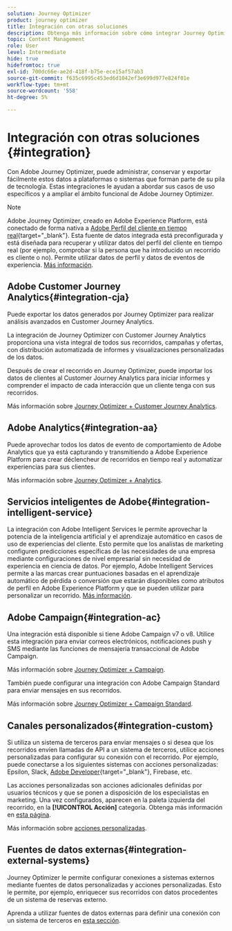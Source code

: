 ```yaml
---
solution: Journey Optimizer
product: journey optimizer
title: Integración con otras soluciones
description: Obtenga más información sobre cómo integrar Journey Optimizer con otras soluciones
topic: Content Management
role: User
level: Intermediate
hide: true
hidefromtoc: true
exl-id: 700dc66e-ae2d-418f-b75e-ece15af57ab3
source-git-commit: f635c6995c453ed6d1042ef3e699d977e824f01e
workflow-type: tm+mt
source-wordcount: '558'
ht-degree: 5%

---
```


# Integración con otras soluciones {#integration}

Con Adobe Journey Optimizer, puede administrar, conservar y exportar fácilmente estos datos a plataformas o sistemas que forman parte de su pila de tecnología. Estas integraciones le ayudan a abordar sus casos de uso específicos y a ampliar el ámbito funcional de Adobe Journey Optimizer.

>[!NOTE]
>
> Adobe Journey Optimizer, creado en Adobe Experience Platform, está conectado de forma nativa a [Adobe Perfil del cliente en tiempo real](https://experienceleague.adobe.com/docs/experience-platform/profile/home.html?lang=es){target=&quot;_blank&quot;}. Esta fuente de datos integrada está preconfigurada y está diseñada para recuperar y utilizar datos del perfil del cliente en tiempo real (por ejemplo, comprobar si la persona que ha introducido un recorrido es cliente o no). Permite utilizar datos de perfil y datos de eventos de experiencia. [Más información](../datasource/adobe-experience-platform-data-source.md).

## Adobe Customer Journey Analytics{#integration-cja}

Puede exportar los datos generados por Journey Optimizer para realizar análisis avanzados en Customer Journey Analytics.

La integración de Journey Optimizer con Customer Journey Analytics proporciona una vista integral de todos sus recorridos, campañas y ofertas, con distribución automatizada de informes y visualizaciones personalizadas de los datos.

Después de crear el recorrido en Journey Optimizer, puede importar los datos de clientes al Customer Journey Analytics para iniciar informes y comprender el impacto de cada interacción que un cliente tenga con sus recorridos.

Más información sobre [Journey Optimizer + Customer Journey Analytics](../reports/cja-ajo.md).

## Adobe Analytics{#integration-aa}

Puede aprovechar todos los datos de evento de comportamiento de Adobe Analytics que ya está capturando y transmitiendo a Adobe Experience Platform para crear déclencheur de recorridos en tiempo real y automatizar experiencias para sus clientes.

Más información sobre [Journey Optimizer + Analytics](../event/about-analytics.md).

## Servicios inteligentes de Adobe{#integration-intelligent-service}

La integración con Adobe Intelligent Services le permite aprovechar la potencia de la inteligencia artificial y el aprendizaje automático en casos de uso de experiencias del cliente. Esto permite que los analistas de marketing configuren predicciones específicas de las necesidades de una empresa mediante configuraciones de nivel empresarial sin necesidad de experiencia en ciencia de datos. Por ejemplo, Adobe Intelligent Services permite a las marcas crear puntuaciones basadas en el aprendizaje automático de pérdida o conversión que estarán disponibles como atributos de perfil en Adobe Experience Platform y que se pueden utilizar para personalizar un recorrido. [Más información](../building-journeys/ai-services-overview.md).


## Adobe Campaign{#integration-ac}

Una integración está disponible si tiene Adobe Campaign v7 o v8. Utilice esta integración para enviar correos electrónicos, notificaciones push y SMS mediante las funciones de mensajería transaccional de Adobe Campaign.

Más información sobre [Journey Optimizer + Campaign](../building-journeys/ajo-ac.md).

También puede configurar una integración con Adobe Campaign Standard para enviar mensajes en sus recorridos.

Más información sobre [Journey Optimizer + Campaign Standard](../building-journeys/ajo-ac.md).

## Canales personalizados{#integration-custom}

Si utiliza un sistema de terceros para enviar mensajes o si desea que los recorridos envíen llamadas de API a un sistema de terceros, utilice acciones personalizadas para configurar su conexión con el recorrido. Por ejemplo, puede conectarse a los siguientes sistemas con acciones personalizadas: Epsilon, Slack, [Adobe Developer](https://developer.adobe.com/){target=&quot;_blank&quot;}, Firebase, etc.

Las acciones personalizadas son acciones adicionales definidas por usuarios técnicos y que se ponen a disposición de los especialistas en marketing. Una vez configurados, aparecen en la paleta izquierda del recorrido, en la **[!UICONTROL Acción]** categoría. Obtenga más información en [esta página](../building-journeys/about-journey-activities.md#action-activities).

Más información sobre [acciones personalizadas](../action/about-custom-action-configuration.md).

## Fuentes de datos externas{#integration-external-systems}

Journey Optimizer le permite configurar conexiones a sistemas externos mediante fuentes de datos personalizadas y acciones personalizadas. Esto le permite, por ejemplo, enriquecer sus recorridos con datos procedentes de un sistema de reservas externo.

Aprenda a utilizar fuentes de datos externas para definir una conexión con un sistema de terceros en [esta sección](../datasource/external-data-sources.md).
